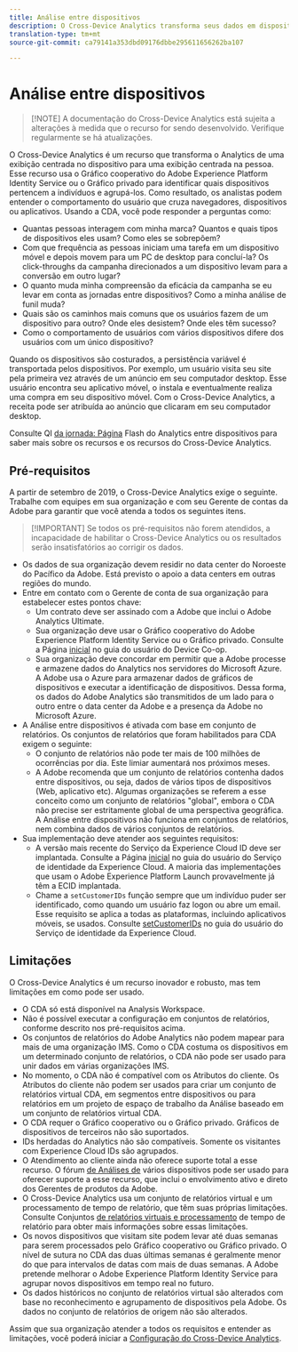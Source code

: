 ```yaml
---
title: Análise entre dispositivos
description: O Cross-Device Analytics transforma seus dados em dispositivos focados em pessoas, unindo dados de dispositivos.
translation-type: tm+mt
source-git-commit: ca79141a353dbd09176dbbe295611656262ba107

---
```



# Análise entre dispositivos

> [!NOTE] A documentação do Cross-Device Analytics está sujeita a alterações à medida que o recurso for sendo desenvolvido. Verifique regularmente se há atualizações.

O Cross-Device Analytics é um recurso que transforma o Analytics de uma exibição centrada no dispositivo para uma exibição centrada na pessoa. Esse recurso usa o Gráfico cooperativo do Adobe Experience Platform Identity Service ou o Gráfico privado para identificar quais dispositivos pertencem a indivíduos e agrupá-los. Como resultado, os analistas podem entender o comportamento do usuário que cruza navegadores, dispositivos ou aplicativos. Usando a CDA, você pode responder a perguntas como:

* Quantas pessoas interagem com minha marca? Quantos e quais tipos de dispositivos eles usam? Como eles se sobrepõem?
* Com que frequência as pessoas iniciam uma tarefa em um dispositivo móvel e depois movem para um PC de desktop para concluí-la? Os click-throughs da campanha direcionados a um dispositivo levam para a conversão em outro lugar?
* O quanto muda minha compreensão da eficácia da campanha se eu levar em conta as jornadas entre dispositivos? Como a minha análise de funil muda?
* Quais são os caminhos mais comuns que os usuários fazem de um dispositivo para outro? Onde eles desistem? Onde eles têm sucesso?
* Como o comportamento de usuários com vários dispositivos difere dos usuários com um único dispositivo?

Quando os dispositivos são costurados, a persistência variável é transportada pelos dispositivos. Por exemplo, um usuário visita seu site pela primeira vez através de um anúncio em seu computador desktop. Esse usuário encontra seu aplicativo móvel, o instala e eventualmente realiza uma compra em seu dispositivo móvel. Com o Cross-Device Analytics, a receita pode ser atribuída ao anúncio que clicaram em seu computador desktop.

Consulte QI [da jornada: Página](http://adobe.ly/aacda) Flash do Analytics entre dispositivos para saber mais sobre os recursos e os recursos do Cross-Device Analytics.

## Pré-requisitos

A partir de setembro de 2019, o Cross-Device Analytics exige o seguinte. Trabalhe com equipes em sua organização e com seu Gerente de contas da Adobe para garantir que você atenda a todos os seguintes itens.

> [!IMPORTANT] Se todos os pré-requisitos não forem atendidos, a incapacidade de habilitar o Cross-Device Analytics ou os resultados serão insatisfatórios ao corrigir os dados.

* Os dados de sua organização devem residir no data center do Noroeste do Pacífico da Adobe. Está previsto o apoio a data centers em outras regiões do mundo.
* Entre em contato com o Gerente de conta de sua organização para estabelecer estes pontos chave:
   * Um contrato deve ser assinado com a Adobe que inclui o Adobe Analytics Ultimate.
   * Sua organização deve usar o Gráfico cooperativo do Adobe Experience Platform Identity Service ou o Gráfico privado. Consulte a Página [inicial](https://docs.adobe.com/content/help/en/device-co-op/using/home.html) no guia do usuário do Device Co-op.
   * Sua organização deve concordar em permitir que a Adobe processe e armazene dados do Analytics nos servidores do Microsoft Azure. A Adobe usa o Azure para armazenar dados de gráficos de dispositivos e executar a identificação de dispositivos. Dessa forma, os dados do Adobe Analytics são transmitidos de um lado para o outro entre o data center da Adobe e a presença da Adobe no Microsoft Azure.
* A Análise entre dispositivos é ativada com base em conjunto de relatórios. Os conjuntos de relatórios que foram habilitados para CDA exigem o seguinte:
   * O conjunto de relatórios não pode ter mais de 100 milhões de ocorrências por dia. Este limiar aumentará nos próximos meses.
   * A Adobe recomenda que um conjunto de relatórios contenha dados entre dispositivos, ou seja, dados de vários tipos de dispositivos (Web, aplicativo etc). Algumas organizações se referem a esse conceito como um conjunto de relatórios "global", embora o CDA não precise ser estritamente global de uma perspectiva geográfica. A Análise entre dispositivos não funciona em conjuntos de relatórios, nem combina dados de vários conjuntos de relatórios.
* Sua implementação deve atender aos seguintes requisitos:
   * A versão mais recente do Serviço da Experience Cloud ID deve ser implantada. Consulte a Página [inicial](https://docs.adobe.com/content/help/en/id-service/using/home.html) no guia do usuário do Serviço de identidade da Experience Cloud. A maioria das implementações que usam o Adobe Experience Platform Launch provavelmente já têm a ECID implantada.
   * Chame a `setCustomerIDs` função sempre que um indivíduo puder ser identificado, como quando um usuário faz logon ou abre um email. Esse requisito se aplica a todas as plataformas, incluindo aplicativos móveis, se usados. Consulte [setCustomerIDs](https://docs.adobe.com/content/help/en/id-service/using/id-service-api/methods/setcustomerids.html) no guia do usuário do Serviço de identidade da Experience Cloud.

## Limitações

O Cross-Device Analytics é um recurso inovador e robusto, mas tem limitações em como pode ser usado.

* O CDA só está disponível na Analysis Workspace.
* Não é possível executar a configuração em conjuntos de relatórios, conforme descrito nos pré-requisitos acima.
* Os conjuntos de relatórios do Adobe Analytics não podem mapear para mais de uma organização IMS. Como o CDA costuma os dispositivos em um determinado conjunto de relatórios, o CDA não pode ser usado para unir dados em várias organizações IMS.
* No momento, o CDA não é compatível com os Atributos do cliente. Os Atributos do cliente não podem ser usados para criar um conjunto de relatórios virtual CDA, em segmentos entre dispositivos ou para relatórios em um projeto de espaço de trabalho da Análise baseado em um conjunto de relatórios virtual CDA.
* O CDA requer o Gráfico cooperativo ou o Gráfico privado. Gráficos de dispositivos de terceiros não são suportados.
* IDs herdadas do Analytics não são compatíveis. Somente os visitantes com Experience Cloud IDs são agrupados.
* O Atendimento ao cliente ainda não oferece suporte total a esse recurso. O fórum [de Análises de](https://forums.adobe.com/community/experience-cloud/analytics-cloud/analytics/cross-device-analytics/overview) vários dispositivos pode ser usado para oferecer suporte a esse recurso, que inclui o envolvimento ativo e direto dos Gerentes de produtos da Adobe.
* O Cross-Device Analytics usa um conjunto de relatórios virtual e um processamento de tempo de relatório, que têm suas próprias limitações. Consulte Conjuntos [de relatórios virtuais e processamento](../vrs/vrs-about.md) de tempo de [](../vrs/vrs-report-time-processing.md) relatório para obter mais informações sobre essas limitações.
* Os novos dispositivos que visitam site podem levar até duas semanas para serem processados pelo Gráfico cooperativo ou Gráfico privado. O nível de sutura no CDA das duas últimas semanas é geralmente menor do que para intervalos de datas com mais de duas semanas. A Adobe pretende melhorar o Adobe Experience Platform Identity Service para agrupar novos dispositivos em tempo real no futuro.
* Os dados históricos no conjunto de relatórios virtual são alterados com base no reconhecimento e agrupamento de dispositivos pela Adobe. Os dados no conjunto de relatórios de origem não são alterados.

Assim que sua organização atender a todos os requisitos e entender as limitações, você poderá iniciar a [Configuração do Cross-Device Analytics](cda-setup.md).
